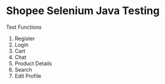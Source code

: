# Shopee Selenium Java Testing
Test Functions
1. Register 
2. Login
3. Cart
4. Chat
5. Product Details
6. Search 
7. Edit Profile
